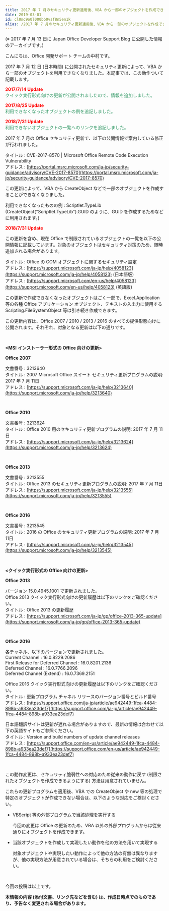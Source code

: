 ```yaml
---
title: 2017 年 7 月のセキュリティ更新適用後、VBA から一部のオブジェクトを作成できません
date: 2019-03-01
id: cl0mc9o0l000bb0vsf8n5en1k
alias: /2017 年 7 月のセキュリティ更新適用後、VBA から一部のオブジェクトを作成できません/
---
```


(※ 2017 年 7 月 13 日に Japan Office Developer Support Blog に公開した情報のアーカイブです。)

こんにちは、Office 開発サポート チームの中村です。

2017 年 7 月 12 日 (日本時間) に公開されたセキュリティ更新によって、VBA から一部のオブジェクトを利用できなくなりました。本記事では、この動作ついて記載します。

<span style="color:#ff0000">**2017/7/14 Update**</span>  
<span style="color:#339966">クイック実行形式向けの更新が公開されましたので、情報を追加しました。</span>

<span style="color:#ff0000">**2017/8/25 Update**</span>  
<span style="color:#339966">利用できなくなったオブジェクトの例を追記しました。</span>

<span style="color:#ff0000">**2018/7/31 Update**</span>  
<span style="color:#339966">利用できないオブジェクトの一覧へのリンクを追記しました。</span>

2017 年 7 月の Office セキュリティ更新で、以下の公開情報で案内している修正が行われました。

タイトル : CVE-2017-8570 | Microsoft Office Remote Code Execution Vulnerability  
アドレス : [https://portal.msrc.microsoft.com/ja-jp/security-guidance/advisory/CVE-2017-8570](https://portal.msrc.microsoft.com/ja-jp/security-guidance/advisory/CVE-2017-8570)

この更新によって、VBA から CreateObject などで一部のオブジェクトを作成することができなくなりました。

利用できなくなったものの例 : Scriptlet.TypeLib (CreateObject("Scriptlet.TypeLib").GUID のように、GUID を作成するためなどに利用されます。)

<span style="color:#ff0000">**2018/7/31 Update**</span>

この更新を含め、現在 Office で制限されているオブジェクトの一覧を以下の公開情報に記載しています。対象のオブジェクトはセキュリティ対策のため、随時追加される場合があります。

タイトル : Office の COM オブジェクトに関するセキュリティ設定  
アドレス : [https://support.microsoft.com/ja-jp/help/4058123](https://support.microsoft.com/ja-jp/help/4058123) (日本語版)  
アドレス : [https://support.microsoft.com/en-us/help/4058123](https://support.microsoft.com/en-us/help/4058123) (英語版)  

この更新で作成できなくなったオブジェクトはごく一部で、Excel.Application 等の各種 Office アプリケーション オブジェクト、テキストの入出力に使用する Scripting.FileSystemObject 等は引き続き作成できます。

この更新内容は、Office 2007 / 2010 / 2013 / 2016 のすべての提供形態向けに公開されます。それぞれ、対象となる更新は以下の通りです。

 

**<MSI** **インストーラー形式の Office 向けの更新>**

**Office 2007**

文書番号 : 3213640  
タイトル : 2007 Microsoft Office スイート セキュリティ更新プログラムの説明: 2017 年 7 月 11日  
アドレス : [https://support.microsoft.com/ja-jp/help/3213640](https://support.microsoft.com/ja-jp/help/3213640)

 

**Office 2010**

文書番号 : 3213624  
タイトル : Office 2010 用のセキュリティ更新プログラムの説明: 2017 年 7 月 11日  
アドレス : [https://support.microsoft.com/ja-jp/help/3213624](https://support.microsoft.com/ja-jp/help/3213624)

 

**Office 2013**

文書番号 : 3213555  
タイトル : Office 2013 のセキュリティ更新プログラムの説明: 2017 年 7 月 11日  
アドレス : [https://support.microsoft.com/ja-jp/help/3213555](https://support.microsoft.com/ja-jp/help/3213555)

 

**Office 2016**

文書番号 : 3213545  
タイトル : 2016 の Office のセキュリティ更新プログラムの説明: 2017 年 7 月 11日  
アドレス : [https://support.microsoft.com/ja-jp/help/3213545](https://support.microsoft.com/ja-jp/help/3213545)

  

**<クイック実行形式の Office 向けの更新>**

****Office 2013****

バージョン 15.0.4945.1001 で更新されました。  
Office 2013 クイック実行形式向けの更新履歴は以下のリンクをご確認ください。  
タイトル : Office 2013 の更新履歴  
アドレス : [https://support.microsoft.com/ja-jp/gp/office-2013-365-update](https://support.microsoft.com/ja-jp/gp/office-2013-365-update)

 

**Office 2016**

各チャネル、以下のバージョンで更新されました。  
Current Channel : 16.0.8229.2086  
First Release for Deferred Channel : 16.0.8201.2136  
Deferred Channel : 16.0.7766.2096  
Deferred Channel (Extend) : 16.0.7369.2151  

Office 2016 クイック実行形式向けの更新履歴は以下のリンクをご確認ください。  
タイトル : 更新プログラム チャネル リリースのバージョン番号とビルド番号  
アドレス : [https://support.office.com/ja-jp/article/ae942449-1fca-4484-898b-a933ea23def7](https://support.office.com/ja-jp/article/ae942449-1fca-4484-898b-a933ea23def7)

日本語翻訳サイトは更新が遅れる場合がありますので、最新の情報は合わせて以下の英語サイトもご参照ください。  
タイトル : Version and build numbers of update channel releases  
アドレス : [https://support.office.com/en-us/article/ae942449-1fca-4484-898b-a933ea23def7](https://support.office.com/en-us/article/ae942449-1fca-4484-898b-a933ea23def7)

  

この動作変更は、セキュリティ脆弱性への対応のため従来の動作に戻す (制限されたオブジェクトを作成できるようにする) 方法は用意されていません。

これらの更新プログラムを適用後、VBA での CreateObject や new 等の処理で特定のオブジェクトが作成できない場合は、以下のような対応をご検討ください。

*   VBScript 等の外部プログラムで当該処理を実行する
    
    今回の変更は Office の更新のため、VBA 以外の外部プログラムからは従来通りにオブジェクトを作成できます。
    

*   当該オブジェクトを作成して実現したい動作を他の方法を用いて実現する
    
    対象オブジェクトや実現したい動作によって他の方法の有無は異なりますが、他の実現方法が用意されている場合は、そちらの利用をご検討ください。
    

  

今回の投稿は以上です。

**本情報の内容 (添付文書、リンク先などを含む) は、作成日時点でのものであり、予告なく変更される場合があります。**